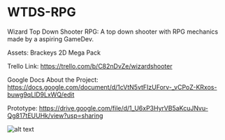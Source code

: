 # WTDS-RPG
Wizard Top Down Shooter RPG:
A top down shooter with RPG mechanics made by a aspiring GameDev.

Assets:
Brackeys 2D Mega Pack

Trello Link:
https://trello.com/b/C82nDvZe/wizardshooter

Google Docs About the Project:
https://docs.google.com/document/d/1cVtN5vtFIzUForv-_vCPoZ-KRxos-buwg9qLlD9LxWQ/edit

Prototype:
https://drive.google.com/file/d/1_U6xP3HyrVB5aKcuJNvu-Qg817tEUUHk/view?usp=sharing

![alt text](http://https://github.com/luizeduardogagnoamancio/Wizard-Shooter/blob/main/GIFS/shootingGif.gif)
